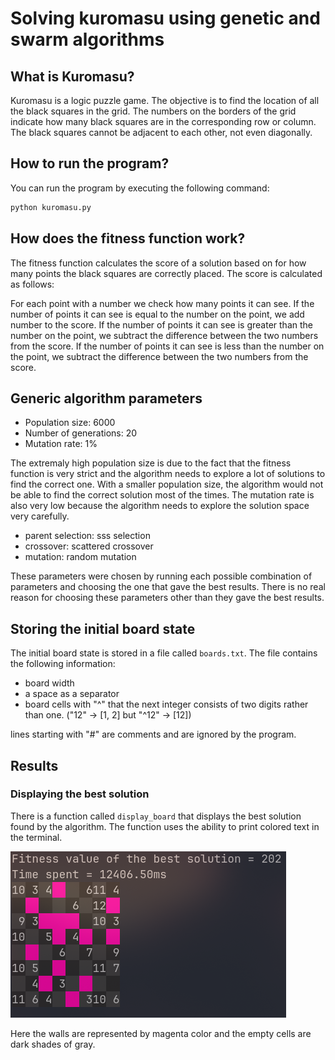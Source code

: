 # Solving kuromasu using genetic and swarm algorithms

## What is Kuromasu?

Kuromasu is a logic puzzle game. The objective is to find the location of all the black squares in the grid. The numbers on the borders of the grid indicate how many black squares are in the corresponding row or column. The black squares cannot be adjacent to each other, not even diagonally.

## How to run the program?

You can run the program by executing the following command:

```bash
python kuromasu.py
```

## How does the fitness function work?

The fitness function calculates the score of a solution based on for how many points the black squares are correctly placed. The score is calculated as follows:

For each point with a number we check how many points it can see. If the number of points it can see is equal to the number on the point, we add number to the score. If the number of points it can see is greater than the number on the point, we subtract the difference between the two numbers from the score. If the number of points it can see is less than the number on the point, we subtract the difference between the two numbers from the score.

## Generic algorithm parameters

- Population size: 6000
- Number of generations: 20
- Mutation rate: 1%

The extremaly high population size is due to the fact that the fitness function is very strict and the algorithm needs to explore a lot of solutions to find the correct one. With a smaller population size, the algorithm would not be able to find the correct solution most of the times. The mutation rate is also very low because the algorithm needs to explore the solution space very carefully.

- parent selection: sss selection
- crossover: scattered crossover
- mutation: random mutation

These parameters were chosen by running each possible combination of parameters and choosing the one that gave the best results. There is no real reason for choosing these parameters other than they gave the best results.

## Storing the initial board state

The initial board state is stored in a file called `boards.txt`. The file contains the following information:

- board width
- a space as a separator
- board cells with "^" that the next integer consists of two digits rather than one. ("12" -> [1, 2] but "^12" -> [12])

lines starting with "#" are comments and are ignored by the program.

## Results

### Displaying the best solution

There is a function called `display_board` that displays the best solution found by the algorithm. The function uses the ability to print colored text in the terminal.

![alt text](images/image.png)

Here the walls are represented by magenta color and the empty cells are dark shades of gray.
